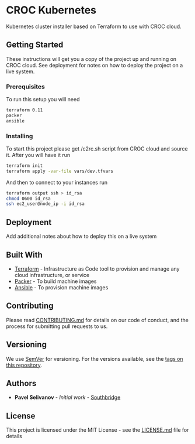 # CROC Kubernetes

Kubernetes cluster installer based on Terraform to use with CROC cloud.

## Getting Started

These instructions will get you a copy of the project up and running on CROC cloud. See deployment for notes on how to deploy the project on a live system.

### Prerequisites

To run this setup you will need

```bash
terraform 0.11
packer
ansible
```

### Installing

To start this project please get /c2rc.sh script from CROC cloud and source it.
After you will have it run

```bash
terraform init
terraform apply -var-file vars/dev.tfvars
```

And then to connect to your instances run

```bash
terraform output ssh > id_rsa
chmod 0600 id_rsa
ssh ec2_user@node_ip -i id_rsa
```

## Deployment

Add additional notes about how to deploy this on a live system

## Built With

* [Terraform](https://www.terraform.io/docs/index.html) - Infrastructure as Code tool to provision and manage any cloud infrastructure, or service
* [Packer](https://www.packer.io/docs/index.html) - To build machine images
* [Ansible](https://docs.ansible.com/ansible/latest/index.html) - To provision machine images

## Contributing

Please read [CONTRIBUTING.md](https://gitlab.southbridge.ru) for details on our code of conduct, and the process for submitting pull requests to us.

## Versioning

We use [SemVer](http://semver.org/) for versioning. For the versions available, see the [tags on this repository](https://github.com/your/project/tags).

## Authors

* **Pavel Selivanov** - *Initial work* - [Southbridge](https://github.com/centosadmin)

## License

This project is licensed under the MIT License - see the [LICENSE.md](LICENSE.md) file for details
